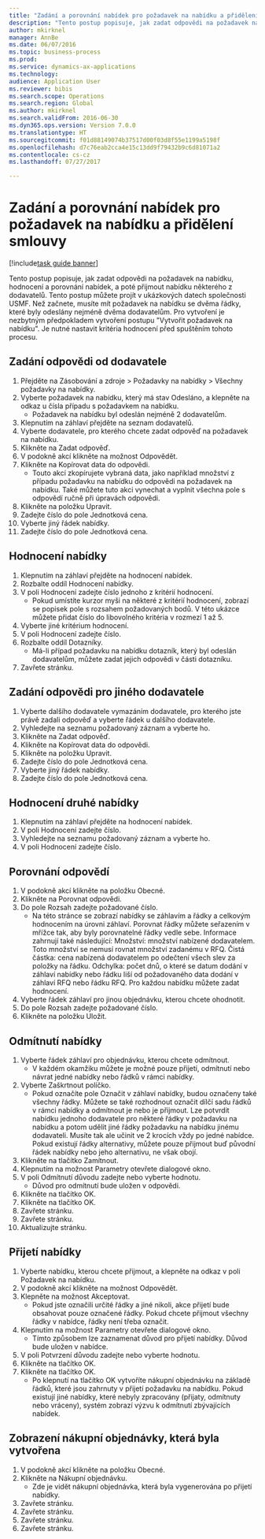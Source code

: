 ```yaml
--- 
title: "Zadání a porovnání nabídek pro požadavek na nabídku a přidělení smlouvy"
description: "Tento postup popisuje, jak zadat odpovědi na požadavek na nabídku, hodnocení a porovnání nabídek, a poté přijmout nabídku některého z dodavatelů."
author: mkirknel
manager: AnnBe
ms.date: 06/07/2016
ms.topic: business-process
ms.prod: 
ms.service: dynamics-ax-applications
ms.technology: 
audience: Application User
ms.reviewer: bibis
ms.search.scope: Operations
ms.search.region: Global
ms.author: mkirknel
ms.search.validFrom: 2016-06-30
ms.dyn365.ops.version: Version 7.0.0
ms.translationtype: HT
ms.sourcegitcommit: f01d88149074b37517d00f03d8f55e1199a5198f
ms.openlocfilehash: d7c76eab2cca4e15c13dd9f79432b9c6d81071a2
ms.contentlocale: cs-cz
ms.lasthandoff: 07/27/2017

---
```

# <a name="enter-and-compare-rfq-bids-and-award-contracts"></a>Zadání a porovnání nabídek pro požadavek na nabídku a přidělení smlouvy

[!include[task guide banner](../../includes/task-guide-banner.md)]

Tento postup popisuje, jak zadat odpovědi na požadavek na nabídku, hodnocení a porovnání nabídek, a poté přijmout nabídku některého z dodavatelů. Tento postup můžete projít v ukázkových datech společnosti USMF. Než začnete, musíte mít požadavek na nabídku se dvěma řádky, které byly odeslány nejméně dvěma dodavatelům. Pro vytvoření je nezbytným předpokladem vytvoření postupu "Vytvořit požadavek na nabídku". Je nutné nastavit kritéria hodnocení před spuštěním tohoto procesu.


## <a name="enter-a-reply-from-a-vendor"></a>Zadání odpovědi od dodavatele
1. Přejděte na Zásobování a zdroje > Požadavky na nabídky > Všechny požadavky na nabídky.
2. Vyberte požadavek na nabídku, který má stav Odesláno, a klepněte na odkaz u čísla případu s požadavkem na nabídku.
    * Požadavek na nabídku byl odeslán nejméně 2 dodavatelům.  
3. Klepnutím na záhlaví přejděte na seznam dodavatelů.
4. Vyberte dodavatele, pro kterého chcete zadat odpověď na požadavek na nabídku.
5. Klikněte na Zadat odpověď.
6. V podokně akcí klikněte na možnost Odpovědět.
7. Klikněte na Kopírovat data do odpovědi.
    * Touto akcí zkopírujete vybraná data, jako například množství z případu požadavku na nabídku do odpovědi na požadavek na nabídku. Také můžete tuto akci vynechat a vyplnit všechna pole s odpovědí ručně při úpravách odpovědi.  
8. Klikněte na položku Upravit.
9. Zadejte číslo do pole Jednotková cena.
10. Vyberte jiný řádek nabídky.
11. Zadejte číslo do pole Jednotková cena.

## <a name="score-the-bid"></a>Hodnocení nabídky
1. Klepnutím na záhlaví přejděte na hodnocení nabídek.
2. Rozbalte oddíl Hodnocení nabídky.
3. V poli Hodnocení zadejte číslo jednoho z kritérií hodnocení.
    * Pokud umístíte kurzor myši na některé z kritérií hodnocení, zobrazí se popisek pole s rozsahem požadovaných bodů. V této ukázce můžete přidat číslo do libovolného kritéria v rozmezí 1 až 5.  
4. Vyberte jiné kritérium hodnocení.
5. V poli Hodnocení zadejte číslo.
6. Rozbalte oddíl Dotazníky.
    * Má-li případ požadavku na nabídku dotazník, který byl odeslán dodavatelům, můžete zadat jejich odpovědi v části dotazníku.  
7. Zavřete stránku.

## <a name="enter-a-reply-for-another-vendor"></a>Zadání odpovědi pro jiného dodavatele
1. Vyberte dalšího dodavatele vymazáním dodavatele, pro kterého jste právě zadali odpověď a vyberte řádek u dalšího dodavatele.
2. Vyhledejte na seznamu požadovaný záznam a vyberte ho.
3. Klikněte na Zadat odpověď.
4. Klikněte na Kopírovat data do odpovědi.
5. Klikněte na položku Upravit.
6. Zadejte číslo do pole Jednotková cena.
7. Vyberte jiný řádek nabídky.
8. Zadejte číslo do pole Jednotková cena.

## <a name="score-the-second-bid"></a>Hodnocení druhé nabídky
1. Klepnutím na záhlaví přejděte na hodnocení nabídek.
2. V poli Hodnocení zadejte číslo.
3. Vyhledejte na seznamu požadovaný záznam a vyberte ho.
4. V poli Hodnocení zadejte číslo.

## <a name="compare-the-replies"></a>Porovnání odpovědí
1. V podokně akcí klikněte na položku Obecné.
2. Klikněte na Porovnat odpovědi.
3. Do pole Rozsah zadejte požadované číslo.
    * Na této stránce se zobrazí nabídky se záhlavím a řádky a celkovým hodnocením na úrovni záhlaví. Porovnat řádky můžete seřazením v mřížce tak, aby byly porovnatelné řádky vedle sebe. Informace zahrnují také následující:  Množství: množství nabízené dodavatelem. Toto množství se nemusí rovnat množství zadanému v RFQ.   Čistá částka: cena nabízená dodavatelem po odečtení všech slev za položky na řádku.   Odchylka: počet dnů, o které se datum dodání v záhlaví nabídky nebo řádku liší od požadovaného data dodání v záhlaví RFQ nebo řádku RFQ.   Pro každou nabídku můžete zadat hodnocení.  
4. Vyberte řádek záhlaví pro jinou objednávku, kterou chcete ohodnotit.
5. Do pole Rozsah zadejte požadované číslo.
6. Klikněte na položku Uložit.

## <a name="reject-a-bid"></a>Odmítnutí nabídky
1. Vyberte řádek záhlaví pro objednávku, kterou chcete odmítnout.
    * V každém okamžiku můžete je možné pouze přijetí, odmítnutí nebo návrat jedné nabídky nebo řádků v rámci nabídky.  
2. Vyberte Zaškrtnout políčko.
    * Pokud označíte pole Označit v záhlaví nabídky, budou označeny také všechny řádky. Můžete se také rozhodnout označit dílčí sadu řádků v rámci nabídky a odmítnout je nebo je přijmout. Lze potvrdit nabídku jednoho dodavatele pro některé řádky v požadavku na nabídku a potom udělit jiné řádky požadavku na nabídku jinému dodavateli. Musíte tak ale učinit ve 2 krocích vždy po jedné nabídce. Pokud existují řádky alternativy, můžete pouze přijmout buď původní řádek nabídky nebo jeho alternativu, ne však obojí.  
3. Klikněte na tlačítko Zamítnout.
4. Klepnutím na možnost Parametry otevřete dialogové okno.
5. V poli Odmítnutí důvodu zadejte nebo vyberte hodnotu.
    * Důvod pro odmítnutí bude uložen v odpovědi.  
6. Klikněte na tlačítko OK.
7. Klikněte na tlačítko OK.
8. Zavřete stránku.
9. Zavřete stránku.
10. Aktualizujte stránku.

## <a name="accept-a-bid"></a>Přijetí nabídky
1. Vyberte nabídku, kterou chcete přijmout, a klepněte na odkaz v poli Požadavek na nabídku.
2. V podokně akcí klikněte na možnost Odpovědět.
3. Klepněte na možnost Akceptovat.
    * Pokud jste označili určité řádky a jiné nikoli, akce přijetí bude obsahovat pouze označené řádky. Pokud chcete přijmout všechny řádky v nabídce, řádky není třeba označit.  
4. Klepnutím na možnost Parametry otevřete dialogové okno.
    * Tímto způsobem lze zaznamenat důvod pro přijetí nabídky. Důvod bude uložen v nabídce.  
5. V poli Potvrzení důvodu zadejte nebo vyberte hodnotu.
6. Klikněte na tlačítko OK.
7. Klikněte na tlačítko OK.
    * Po klepnutí na tlačítko OK vytvoříte nákupní objednávku na základě řádků, které jsou zahrnuty v přijetí požadavku na nabídku. Pokud existují jiné nabídky, které nebyly zpracovány (přijaty, odmítnuty nebo vráceny), systém zobrazí výzvu k odmítnutí zbývajících nabídek.  

## <a name="view-the-purchase-order-thats-been-generated"></a>Zobrazení nákupní objednávky, která byla vytvořena
1. V podokně akcí klikněte na položku Obecné.
2. Klikněte na Nákupní objednávku.
    * Zde je vidět nákupní objednávka, která byla vygenerována po přijetí nabídky.  
3. Zavřete stránku.
4. Zavřete stránku.
5. Zavřete stránku.
6. Zavřete stránku.


